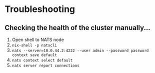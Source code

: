# Troubleshooting

## Checking the health of the cluster manually...

1. Open shell to NATS node
2. `nix-shell -p natscli`
3. `nats --server=10.0.44.2:4222 --user admin --password password context save default`
4. `nats context select default`
5. `nats server report connections`
